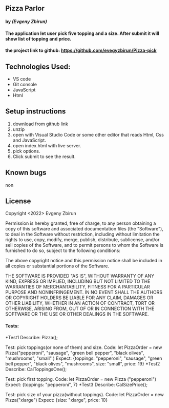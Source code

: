 ## Pizza Parlor

#### by _**(Evgeny Zbirun)**_

#### The application let user pick five topping and a size. After submit it will show list of topping and price.



#### the project link to github: https://github.com/evegyzbirun/Pizza-pick

## Technologies Used:
* VS code
* Git console
* JavaScript
* Html 

## Setup instructions

1. download from github link
2. unzip
3. open with Visual Studio Code or some other editor that reads Html, Css and JavaScript.
4. open index.html with live server.
5. pick options.
6. Click submit to see the result.

## Known bugs
 non

## License

Copyright <2022> Evgeny Zbirun

Permission is hereby granted, free of charge, to any person obtaining a copy of this software and associated documentation files (the "Software"), to deal in the Software without restriction, including without limitation the rights to use, copy, modify, merge, publish, distribute, sublicense, and/or sell copies of the Software, and to permit persons to whom the Software is furnished to do so, subject to the following conditions:

The above copyright notice and this permission notice shall be included in all copies or substantial portions of the Software.

THE SOFTWARE IS PROVIDED "AS IS", WITHOUT WARRANTY OF ANY KIND, EXPRESS OR IMPLIED, INCLUDING BUT NOT LIMITED TO THE WARRANTIES OF MERCHANTABILITY, FITNESS FOR A PARTICULAR PURPOSE AND NONINFRINGEMENT. IN NO EVENT SHALL THE AUTHORS OR COPYRIGHT HOLDERS BE LIABLE FOR ANY CLAIM, DAMAGES OR OTHER LIABILITY, WHETHER IN AN ACTION OF CONTRACT, TORT OR OTHERWISE, ARISING FROM, OUT OF OR IN CONNECTION WITH THE SOFTWARE OR THE USE OR OTHER DEALINGS IN THE SOFTWARE.

#### Tests:
*Test1
Describe: Pizza();

Test: pick toppings(or none of them) and size.
Code: let PizzaOrder = new Pizza("pepperoni", "sausage", "green bell pepper", "black olives", "mushrooms", "small" )
Expect: {toppings: "pepperoni", "sausage", "green bell pepper", "black olives", "mushrooms", size: "small", price: 19}
*Test2
Describe: CalToppingsOne();

Test: pick first topping.
Code:  let PizzaOrder = new Pizza ("pepperoni")
Expect: {toppings: "pepperoni", 7}
*Test3
Describe: CalSizePrice();

Test: pick size of your pizza(without toppings).
Code: let PizzaOrder = new Pizza("xlarge")
Expect: {size: "xlarge", price: 10}